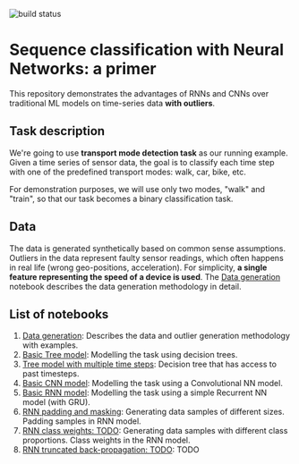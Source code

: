 ![build status](https://github.com/dragoon/tmd-primer/workflows/Build/badge.svg)

# Sequence classification with Neural Networks: a primer

This repository demonstrates the advantages of RNNs and CNNs over traditional ML models on time-series data **with outliers**.

## Task description
We're going to use **transport mode detection task** as our running example.
Given a time series of sensor data, the goal is to classify each time step with one of the predefined transport modes: walk, car, bike, etc.

For demonstration purposes, we will use only two modes, "walk" and "train", so that our task becomes a binary classification task.

## Data
The data is generated synthetically based on common sense assumptions. Outliers in the data represent faulty sensor readings, which often happens in real life (wrong geo-positions, acceleration).
For simplicity, **a single feature representing the speed of a device is used**.
The [Data generation](rnnprimer/Data%20generation.ipynb) notebook describes the data generation methodology in detail.

## List of notebooks
1. [Data generation](https://nbviewer.jupyter.org/github/dragoon/tmd-primer/blob/master/tmdprimer/Data%20generation.ipynb): Describes the data and outlier generation methodology with examples.
2. [Basic Tree model](https://nbviewer.jupyter.org/github/dragoon/tmd-primer/blob/master/tmdprimer/Tree%20model.ipynb): Modelling the task using decision trees.
3. [Tree model with multiple time steps](https://nbviewer.jupyter.org/github/dragoon/tmd-primer/blob/master/tmdprimer/Tree%20model%20advanced.ipynb): Decision tree that has access to past timesteps.
4. [Basic CNN model](https://nbviewer.jupyter.org/github/dragoon/tmd-primer/blob/master/tmdprimer/CNN%20Basics.ipynb):  Modelling the task using a Convolutional NN model.
5. [Basic RNN model](https://nbviewer.jupyter.org/github/dragoon/tmd-primer/blob/master/tmdprimer/RNN%20Basics.ipynb): Modelling the task using a simple Recurrent NN model (with GRU).
6. [RNN padding and masking](https://nbviewer.jupyter.org/github/dragoon/tmd-primer/blob/master/tmdprimer/RNN%20padding%20and%20masking.ipynb): Generating data samples of different sizes. Padding samples in RNN model.
7. [RNN class weights: TODO](https://nbviewer.jupyter.org/github/dragoon/tmd-primer/blob/master/tmdprimer/RNN%20class%20weights.ipynb): Generating data samples with different class proportions. Class weights in the RNN model.
8. [RNN truncated back-propagation: TODO](https://nbviewer.jupyter.org/github/dragoon/tmd-primer/blob/master/tmdprimer/RNN%20TBTT.ipynb): TODO
